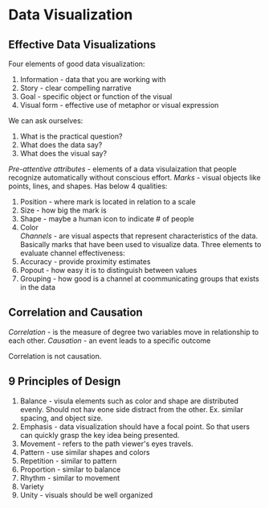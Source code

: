 # Data Visualization

## Effective Data Visualizations

Four elements of good data visualization:

1. Information - data that you are working with
2. Story - clear compelling narrative
3. Goal - specific object or function of the visual
4. Visual form - effective use of metaphor or visual expression

We can ask ourselves:

1. What is the practical question?
2. What does the data say?
3. What does the visual say?

_Pre-attentive attributes_ - elements of a data visulaization that people recognize automatically without conscious effort.
_Marks_ - visual objects like points, lines, and shapes. Has below 4 qualities:

1. Position - where mark is located in relation to a scale
2. Size - how big the mark is
3. Shape - maybe a human icon to indicate # of people
4. Color  
   _Channels_ - are visual aspects that represent characteristics of the data. Basically marks that have been used to visualize data.
   Three elements to evaluate channel effectiveness:
5. Accuracy - provide proximity estimates
6. Popout - how easy it is to distinguish between values
7. Grouping - how good is a channel at coommunicating groups that exists in the data

## Correlation and Causation

_Correlation_ - is the measure of degree two variables move in relationship to each other.
_Causation_ - an event leads to a specific outcome

Correlation is not causation.

## 9 Principles of Design

1. Balance - visula elements such as color and shape are distributed evenly. Should not hav eone side distract from the other. Ex. similar spacing, and object size.
2. Emphasis - data visualization should have a focal point. So that users can quickly grasp the key idea being presented.
3. Movement - refers to the path viewer's eyes travels.
4. Pattern - use similar shapes and colors
5. Repetition - similar to pattern
6. Proportion - similar to balance
7. Rhythm - similar to movement
8. Variety
9. Unity - visuals should be well organized
